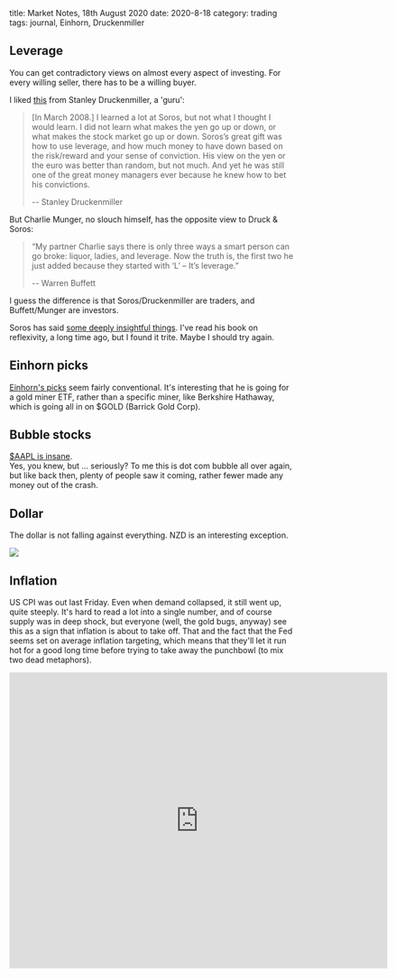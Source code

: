 title: Market Notes, 18th August 2020
date: 2020-8-18
category: trading
tags: journal, Einhorn, Druckenmiller

## Leverage

You can get contradictory views on almost every aspect of investing.
For every willing seller, there has to be a willing buyer.

I liked [this](http://www.quoteswise.com/stanley-druckenmiller-quotes.html) from Stanley Druckenmiller, a 'guru':
<blockquote>
[In March 2008.] I learned a lot at Soros, but not what I thought I would learn. I did not learn what makes the yen go up or down, or what makes the stock market go up or down. Soros’s great gift was how to use leverage, and how much money to have down based on the risk/reward and your sense of conviction. His view on the yen or the euro was better than random, but not much. And yet he was still one of the great money managers ever because he knew how to bet his convictions. 

-- Stanley Druckenmiller
</blockquote>

But Charlie Munger, no slouch himself, has the opposite view to Druck & Soros: 

<blockquote>
“My partner Charlie says there is only three ways a smart person can go broke: liquor, ladies, and leverage. Now the truth is, the first two he just added because they started with ‘L’ – It’s leverage.” 

-- Warren Buffett
</blockquote>

I guess the difference is that Soros/Druckenmiller are traders, and Buffett/Munger are investors.

Soros has said [some deeply insightful things](http://www.quoteswise.com/george-soros-quotes.html). 
I've read his book on reflexivity, a long time ago,
but I found it trite. 
Maybe I should try again.


## Einhorn picks

[Einhorn's picks](https://finance.yahoo.com/news/david-einhorns-top-5-trades-220632952.html) seem fairly conventional.
It's interesting that he is going for a gold miner ETF, rather than a specific miner, like Berkshire Hathaway, which is going all in on $GOLD (Barrick Gold Corp). 

## Bubble stocks

[$AAPL is insane](https://themarketear.com/posts/cNy112VVRh).  
Yes, you knew, but ... seriously? 
To me this is dot com bubble all over again, but like back then, plenty of people saw it coming, rather fewer made any money out of the crash.

## Dollar

The dollar is not falling against everything. 
NZD is an interesting exception.

<img src="https://pbs.twimg.com/media/EftMDucWoAEKbvt?format=jpg&name=large">

## Inflation

US CPI was out last Friday. 
Even when demand collapsed, it still went up, quite steeply.
It's hard to read a lot into a single number, and of course supply was in deep shock, but everyone (well, the gold bugs, anyway) see this as a sign that inflation is about to take off. That and the fact that the Fed seems set on average inflation targeting, which means that they'll let it run hot for a good long time before trying to take away the punchbowl (to mix two dead metaphors).

<iframe src="https://fred.stlouisfed.org/graph/graph-landing.php?g=ulIg&width=670&height=475" scrolling="no" frameborder="0"style="overflow:hidden; width:670px; height:525px;" allowTransparency="true" loading="lazy"></iframe>